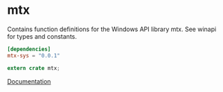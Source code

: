 # mtx #
Contains function definitions for the Windows API library mtx. See winapi for types and constants.

```toml
[dependencies]
mtx-sys = "0.0.1"
```

```rust
extern crate mtx;
```

[Documentation](https://retep998.github.io/doc/mtx/)
